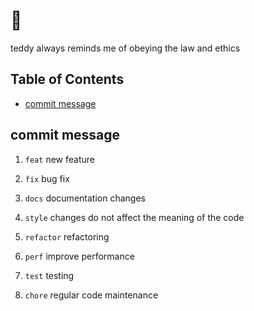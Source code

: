 # 🧸

teddy always reminds me of obeying the law and ethics

## Table of Contents

- [commit message](#commit-message)

## commit message

1. `feat` new feature

1. `fix` bug fix

1. `docs` documentation changes

1. `style` changes do not affect the meaning of the code

1. `refactor` refactoring

1. `perf` improve performance

1. `test` testing

1. `chore` regular code maintenance
